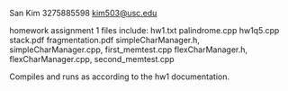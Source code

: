 San Kim
3275885598
kim503@usc.edu

homework assignment 1 files include:
hw1.txt
palindrome.cpp
hw1q5.cpp
stack.pdf
fragmentation.pdf
simpleCharManager.h, simpleCharManager.cpp, first_memtest.cpp
flexCharManager.h, flexCharManager.cpp, second_memtest.cpp


Compiles and runs as according to the hw1 documentation.